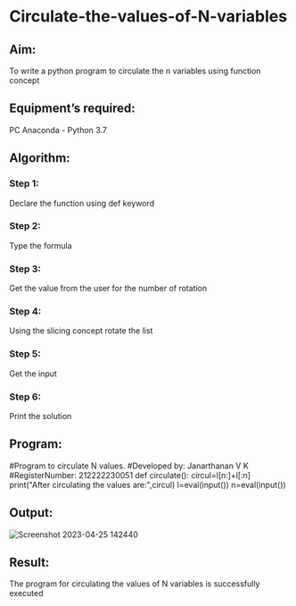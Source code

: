 # Circulate-the-values-of-N-variables
## Aim:
To write a python program to circulate the n variables using function concept
## Equipment’s required:
PC
Anaconda - Python 3.7
## Algorithm: 
### Step 1: 
Declare the function using def keyword

### Step 2: 
Type the formula


### Step 3: 
Get the value from the user for the number of rotation
### Step 4: 
Using the slicing concept rotate the list

### Step 5: 
Get the input


### Step 6: 
Print the solution

## Program:
#Program to circulate N values.
#Developed by: Janarthanan V K
#RegisterNumber: 212222230051
def circulate():
    circul=l[n:]+l[:n]
    print("After circulating the values are:",circul)
l=eval(input())
n=eval(input())
## Output:
![Screenshot 2023-04-25 142440](https://user-images.githubusercontent.com/119393515/234230082-44847916-c8fb-4123-adea-0f0cfb6e425f.png)

## Result:
The program for circulating the values of N variables is successfully executed
